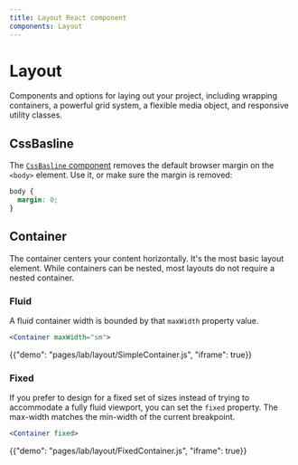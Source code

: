 ```yaml
---
title: Layout React component
components: Layout
---
```


# Layout

<p class="description">Components and options for laying out your project, including wrapping containers, a powerful grid system, a flexible media object, and responsive utility classes.</p>

## CssBasline

The [`CssBasline` component](/getting-started/usage/#cssbaseline) removes the default browser margin on the `<body>` element. Use it, or make sure the margin is removed:

```css
body {
  margin: 0;
}
```

## Container

The container centers your content horizontally.
It's the most basic layout element.
While containers can be nested, most layouts do not require a nested container.

### Fluid

A fluid container width is bounded by that `maxWidth` property value.

```jsx
<Container maxWidth="sm">
```

{{"demo": "pages/lab/layout/SimpleContainer.js", "iframe": true}}

### Fixed

If you prefer to design for a fixed set of sizes instead of trying to accommodate a fully fluid viewport, you can set the `fixed` property.
The max-width matches the min-width of the current breakpoint.

```jsx
<Container fixed>
```

{{"demo": "pages/lab/layout/FixedContainer.js", "iframe": true}}
